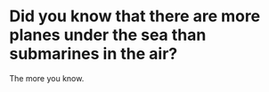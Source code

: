 <h1>Did you know that there are more planes under the sea than submarines in the air?</h1>
The more you know.

<!---
bmaglion-tibco-support/bmaglion-tibco-support is a ✨ special ✨ repository because its `README.md` (this file) appears on your GitHub profile.
You can click the Preview link to take a look at your changes.
--->
